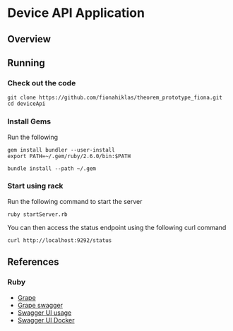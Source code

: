 # Device API Application 

## Overview


## Running

### Check out the code

```
git clone https://github.com/fionahiklas/theorem_prototype_fiona.git
cd deviceApi
```

### Install Gems

Run the following

```
gem install bundler --user-install
export PATH=~/.gem/ruby/2.6.0/bin:$PATH

bundle install --path ~/.gem
```

### Start using rack

Run the following command to start the server

```
ruby startServer.rb
```

You can then access the status endpoint using the following curl command

```
curl http://localhost:9292/status
```


## References

### Ruby

* [Grape](https://github.com/ruby-grape/grape)
* [Grape swagger](https://github.com/ruby-grape/grape-swagger)
* [Swagger UI usage](https://github.com/swagger-api/swagger-ui/blob/master/docs/usage/installation.md)
* [Swagger UI Docker](https://github.com/swagger-api/swagger-ui/blob/master/docs/usage/configuration.md#docker)




